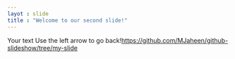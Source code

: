 ```yaml
---
layot : slide
title : "Welcome to our second slide!"
---
```

Your text
Use the left arrow to go back!https://github.com/MJaheen/github-slideshow/tree/my-slide
